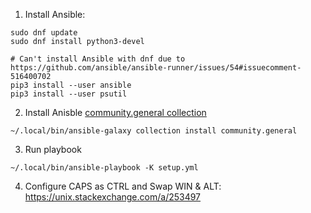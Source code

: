 1. Install Ansible:

```
sudo dnf update
sudo dnf install python3-devel

# Can't install Ansible with dnf due to https://github.com/ansible/ansible-runner/issues/54#issuecomment-516400702
pip3 install --user ansible
pip3 install --user psutil 
```

2. Install Anisble [community.general collection](https://docs.ansible.com/ansible/latest/collections/community/general/dconf_module.html#dconf-module)

```
~/.local/bin/ansible-galaxy collection install community.general
```

3. Run playbook

```
~/.local/bin/ansible-playbook -K setup.yml
```

4. Configure CAPS as CTRL and Swap WIN & ALT: https://unix.stackexchange.com/a/253497

